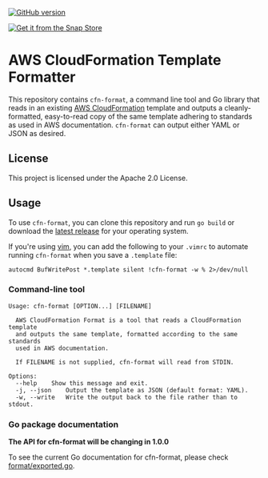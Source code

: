 [![GitHub version](https://badge.fury.io/gh/awslabs%2Faws-cloudformation-template-formatter.svg)](https://badge.fury.io/gh/awslabs%2Faws-cloudformation-template-formatter)

[![Get it from the Snap Store](https://snapcraft.io/static/images/badges/en/snap-store-black.svg)](https://snapcraft.io/cfn-format)

# AWS CloudFormation Template Formatter

This repository contains `cfn-format`, a command line tool and Go library that reads in an existing [AWS CloudFormation](https://aws.amazon.com/cloudformation/) template and outputs a cleanly-formatted, easy-to-read copy of the same template adhering to standards as used in AWS documentation. `cfn-format` can output either YAML or JSON as desired.

## License

This project is licensed under the Apache 2.0 License. 

## Usage

To use `cfn-format`, you can clone this repository and run `go build` or download the [latest release](https://github.com/awslabs/aws-cloudformation-template-formatter/releases/latest) for your operating system.

If you're using [vim](https://www.vim.org/), you can add the following to your `.vimrc` to automate running `cfn-format` when you save a `.template` file:

```vim
autocmd BufWritePost *.template silent !cfn-format -w % 2>/dev/null
```

### Command-line tool

```console
Usage: cfn-format [OPTION...] [FILENAME]

  AWS CloudFormation Format is a tool that reads a CloudFormation template
  and outputs the same template, formatted according to the same standards
  used in AWS documentation.

  If FILENAME is not supplied, cfn-format will read from STDIN.

Options:
  --help    Show this message and exit.
  -j, --json    Output the template as JSON (default format: YAML).
  -w, --write   Write the output back to the file rather than to stdout.
```

### Go package documentation

**The API for cfn-format will be changing in 1.0.0**

To see the current Go documentation for cfn-format, please check [format/exported.go](https://github.com/awslabs/aws-cloudformation-template-formatter/blob/0.3.0/format/exported.go).
